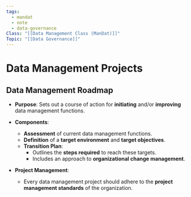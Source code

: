 ```yaml
---
tags:
  - mandat
  - note
  - data-governance
Class: "[[Data Management Class (ManDat)]]"
Topic: "[[Data Governance]]"
---
```


# Data Management Projects


## Data Management Roadmap
- **Purpose**: Sets out a course of action for **initiating** and/or **improving** data management functions.

- **Components**:
  - **Assessment** of current data management functions.
  - **Definition** of a **target environment** and **target objectives**.
  - **Transition Plan**:
    - Outlines the **steps required** to reach these targets.
    - Includes an approach to **organizational change management**.

- **Project Management**: 
  - Every data management project should adhere to the **project management standards** of the organization.
